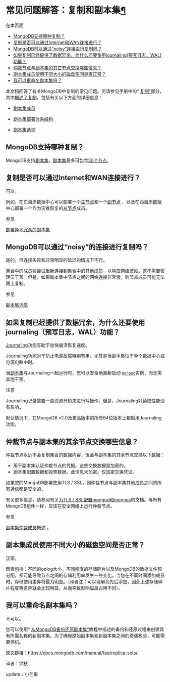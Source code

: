 # 常见问题解答：复制和副本集[¶](https://docs.mongodb.com/manual/faq/replica-sets/#faq-replication-and-replica-sets)


在本页面

- [MongoDB支持哪种复制？](https://docs.mongodb.com/manual/faq/replica-sets/#what-kind-of-replication-does-mongodb-support)
- [复制是否可以通过Internet和WAN连接进行？](https://docs.mongodb.com/manual/faq/replica-sets/#does-replication-work-over-the-internet-and-wan-connections)
- [MongoDB可以通过“noisy”连接进行复制吗？](https://docs.mongodb.com/manual/faq/replica-sets/#can-mongodb-replicate-over-a-noisy-connection)
- [如果复制已经提供了数据冗余，为什么还要使用journaling(预写日志，WAL)功能？](https://docs.mongodb.com/manual/faq/replica-sets/#why-use-journaling-if-replication-already-provides-data-redundancy)
- [仲裁节点与副本集的其它节点交换哪些信息？](https://docs.mongodb.com/manual/faq/replica-sets/#what-information-do-arbiters-exchange-with-the-rest-of-the-replica-set)
- [副本集成员使用不同大小的磁盘空间是否正常？](https://docs.mongodb.com/manual/faq/replica-sets/#is-it-normal-for-replica-set-members-to-use-different-amounts-of-disk-space)
- [我可以重命名副本集吗？](https://docs.mongodb.com/manual/faq/replica-sets/#can-i-rename-a-replica-set)


本文档回答了有关MongoDB中复制的常见问题。另请参见手册中的“ [复制”](https://docs.mongodb.com/manual/replication/)部分，其中[概述了复制](https://docs.mongodb.com/manual/replication/)，包括有关以下方面的详细信息：


- [副本集成员](https://docs.mongodb.com/manual/core/replica-set-members/)

- [副本集部署体系结构](https://docs.mongodb.com/manual/core/replica-set-architectures/)

- [副本集选举](https://docs.mongodb.com/manual/core/replica-set-elections/)

  

## MongoDB支持哪种复制？


MongoDB支持[副本集](https://docs.mongodb.com/manual/replication/)，[副本集](https://docs.mongodb.com/manual/replication/)最多可包含[50个节点](https://docs.mongodb.com/manual/release-notes/3.0/#replica-sets-max-members)。



## 复制是否可以通过Internet和WAN连接进行？


可以。

例如，在东海岸数据中心可以部署一个[主节点](https://docs.mongodb.com/manual/reference/glossary/#term-primary)和一个[副节点](https://docs.mongodb.com/manual/reference/glossary/#term-secondary) ，以及在西海岸数据中心部署一个作为灾难恢复的[从节点](https://docs.mongodb.com/manual/reference/glossary/#term-secondary)成员。


参见

[部署异地冗余的副本集](https://docs.mongodb.com/manual/tutorial/deploy-geographically-distributed-replica-set/)



## MongoDB可以通过“noisy”的连接进行复制吗？


是的，但连接失败和非常明显的延迟的情况下不行。

集合中的成员将尝试重新连接到集合中的其他成员，以响应网络波动。这不需要管理员干预。但是，如果副本集中节点之间的网络连接非常慢，则节点成员可能无法跟上复制。

参见

[副本集选举](https://docs.mongodb.com/manual/core/replica-set-elections/)



## 如果复制已经提供了数据冗余，为什么还要使用journaling（预写日志，WAL）功能？

[Journaling](https://docs.mongodb.com/manual/reference/glossary/#term-journal)功能有助于加快崩溃恢复速度。

Journaling功能对于防止电源故障特别有用，尤其是当副本集位于单个数据中心或电源电路中时。


当[副本集](https://docs.mongodb.com/manual/reference/glossary/#term-replica-set)与Journaling一起运行时，您可以安全地重新启动 [`mongod`](https://docs.mongodb.com/manual/reference/program/mongod/#bin.mongod)实例，而无需其他干预。


注意

Journaling记录需要一些资源开销来进行写操作。但是，Journaling对读取性能没有影响。

默认情况下，在MongoDB v2.0及更高版本的所有64位版本上都启用Journaling功能。



## 仲裁节点与副本集的其余节点交换哪些信息？


仲裁节点永远不会复制集合的数据内容，但会与副本集的其余节点交换以下数据：

- 用于副本集认证仲裁节点的凭据。这些交换数据是加密的。
- 副本集配置数据和投票数据。此信息未加密。仅加密交换凭证。


如果您的MongoDB部署使用TLS / SSL，则仲裁节点与副本集其他成员之间的所有通信都是安全的。

有关更多信息，请参阅有关[为TLS / SSL配置mongod和mongos](https://docs.mongodb.com/manual/tutorial/configure-ssl/)的文档。与所有MongoDB组件一样，应该在安全网络上运行仲裁节点。


参见

[副本集仲裁成员](https://docs.mongodb.com/manual/core/replica-set-members/#replica-set-arbiters)概述 。



## 副本集成员使用不同大小的磁盘空间是否正常？


正常。

因素包括：不同的oplog大小，不同程度的存储碎片以及MongoDB的数据文件预分配，都可能导致节点之间的存储利用率发生一些变化。当您在不同时间添加成员时，存储使用差异将最为明显。（译者注：可以理解为先后添加，因此上述存储碎片程度等差异就会比较明显，从而导致影响磁盘占用不同）。



## 我可以重命名副本集吗？


不可以。

您可以使用“ [从MongoDB备份还原副本集”](https://docs.mongodb.com/manual/tutorial/restore-replica-set-from-backup/)教程中描述的备份和还原过程来创建具有所需名称的新副本集。为了确保原始副本集和新副本集之间的奇偶校验，可能需要停机。



原文链接：https://docs.mongodb.com/manual/faq/replica-sets/

译者：钟秋

update：小芒果
